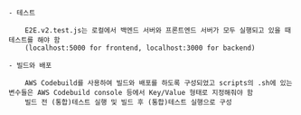     - 테스트
    
        E2E.v2.test.js는 로컬에서 백엔드 서버와 프론트엔드 서버가 모두 실행되고 있을 때 테스트를 해야 함
        (localhost:5000 for frontend, localhost:3000 for backend)

    - 빌드와 배포

        AWS Codebuild를 사용하여 빌드와 배포를 하도록 구성되었고 scripts의 .sh에 있는 변수들은 AWS Codebuild console 등에서 Key/Value 형태로 지정해줘야 함
        빌드 전 (통합)테스트 실행 및 빌드 후 (통합)테스트 실행으로 구성
